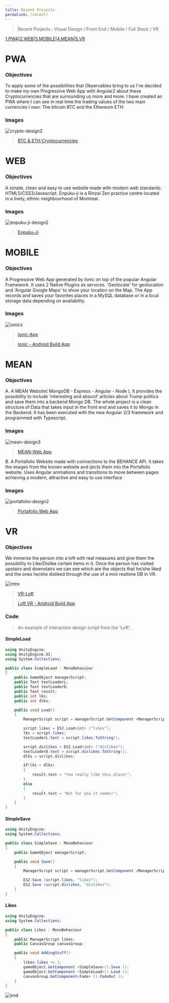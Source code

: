 ```yaml
---
title: Recent Projects
permalink: /recent/
---
```

> Recent Projects : Visual Design / Front End / Mobile / Full Stack / VR

[1.PWA](#pwa)|[2.WEB](#web)|[3.MOBILE](#mobile)|[4.MEAN](#mean)|[5.VR](#vr)


# PWA 

### Objectives

To apply some of the possibilities that Observables bring to us I've decided to make my own Progressive Web App with Angular2 about these Cryptocurrencies that are surrounding us more and more. I have created an PWA where I can see in real time the trading values of the two main currencies I own: The bitcoin BTC and the Ethereum ETH.

### Images

![crypto-design2](https://user-images.githubusercontent.com/17754060/26887892-5bf9577a-4b77-11e7-8889-e254bfa0f84c.jpg)

> [BTC & ETH Cryptocurrencies](https://bernatferragut.neocities.org/#/home)

# WEB 

### Objectives

A simple, clean and easy to use website made with modern web standards: HTML5/CSS3/Javascript.
Enpuku-ji is a Rinzai Zen practice centre located in a lively, ethnic neighbourhood of Montreal. 

### Images

![enpuku-ji-design2](https://cloud.githubusercontent.com/assets/17754060/26512215/97b57dc2-4233-11e7-9c44-c8639078e754.jpg)

> [Enpuku-Ji](http://enpuku-ji.org/)

# MOBILE

### Objectives

A Progressive Web App generated by Ionic on top of the popular Angular Framework. It uses 2 Native Plugins as services. 'Geolocate' for geolocation and 'Angular Google Maps' to show your location on the Map. The App records and saves your favorites places in a MySQL database or in a local storage data depending on availability.

### Images

![ionics](https://cloud.githubusercontent.com/assets/17754060/26512223/9fc744c8-4233-11e7-8273-a2e2b4588941.jpg)

> [Ionic-App](https://github.com/bernatferragut/ionic2-places-app/)

> [Ionic - Android Build App](https://github.com/bernatferragut/ionic2-places-app/blob/master/app/android-debug.apk.zip)

# MEAN

### Objectives

A. A MEAN Website( MongoDB - Express - Angular - Node ). It provides the possibility to include 'interesting and absurd' articles about Trump politics and save them into a backend Mongo DB. The whole project is a clean structure of Data that takes input in the front end and saves it to Mongo in the Backend. It has been executed with the new Angular 2/3 framework and programmed with Typescript. 


### Images

![mean-design3](https://cloud.githubusercontent.com/assets/17754060/26512288/e6828c92-4233-11e7-9467-abb2620d791b.jpg)

>[MEAN-Web App](https://github.com/bernatferragut/fullstack-mean/tree/master)

B. A Portafolio Website made with connections to the BEHANCE API. It takes the images from the known website and ijects them into the Portafolio website. Uses Angular animations and transitions to move between pages achieving a modern, attractive and easy to use interface

### Images

![portafolio-design2](https://cloud.githubusercontent.com/assets/17754060/26530451/c4d4acea-43a2-11e7-92a7-7d5bbcd80efd.jpg)

> [Portafolio Web App](https://github.com/bernatferragut/portafolio-app)



# VR

### Objectives

We immerse the person into a loft with real measures and give them the possibility to Like/Dislike certain items in it. Once the person has visited upstairs and downstairs we can see which are the objects that he/she liked and the ones he/she disliked through the use of a mini realtime DB in VR.

![intro](https://cloud.githubusercontent.com/assets/17754060/21591996/e4e36066-d0df-11e6-8146-827f9b2e7819.png)

>[VR-Loft](https://github.com/bernatferragut/vr-projects/tree/master/VR-P4)

> [Loft VR - Android Build App](https://github.com/bernatferragut/vr-projects/blob/master/VR-P4/3-VR-Build/LoftVR.apk)

### Code

> An example of Interaction design script from the 'Loft'.

#### SimpleLoad

```c#
using UnityEngine;
using UnityEngine.UI;
using System.Collections;

public class SimpleLoad : MonoBehaviour 
{
	public GameObject managerScript;
	public Text textLoaderL;
	public Text textLoaderD;
	public Text result;
	public int lks;
	public int dlks;

	public void Load()
	{
		ManagerScript script = managerScript.GetComponent <ManagerScript> ();

		script.likes = ES2.Load<int> ("likes");
		lks = script.likes;
		textLoaderL.text = script.likes.ToString();

		script.dislikes = ES2.Load<int> ("dislikes");
		textLoaderD.text = script.dislikes.ToString();
		dlks = script.dislikes;

		if(lks > dlks)
		{
			result.text = "You really like this place!";
		}
		else
		{
			result.text = "Not for you it seems!";
		}
	}
}

```

#### SimpleSave

```c#
using UnityEngine;
using System.Collections;

public class SimpleSave : MonoBehaviour 
{
	public GameObject managerScript;

	public void Save()
	{
		ManagerScript script = managerScript.GetComponent <ManagerScript> ();

		ES2.Save (script.likes, "likes");
		ES2.Save (script.dislikes, "dislikes");
	}
}

```

#### Likes

```c#
using UnityEngine;
using System.Collections;

public class Likes : MonoBehaviour 
{
	public ManagerScript likes;
	public CanvasGroup canvasGroup;

	public void AddingStuff()
	{
		likes.likes += 1;
		gameObject.GetComponent <SimpleSave>().Save ();
		gameObject.GetComponent <SimpleLoad>().Load ();
		canvasGroup.GetComponent<Fade> ().FadeOut ();
	}
}
```

![end](https://cloud.githubusercontent.com/assets/17754060/21591995/e4e255ea-d0df-11e6-88fb-7ed78bb0dbe9.png)


